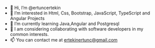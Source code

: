 - 👋 Hi, I’m @ertuncertekin
- 👀 I’m interested in Html, Css, Bootstrap, JavaScript, TypeScript and Angular Projects
- 🌱 I’m currently learning Java,Angular and Postgresql
- 💞️ I am considering collaborating with software developers in my common interests.
- 📫 You can contact me at ertekinertunc@gmail.com

<!---
ertuncertekin/ertuncertekin is a ✨ special ✨ repository because its `README.md` (this file) appears on your GitHub profile.
You can click the Preview link to take a look at your changes.
--->
